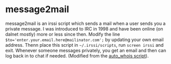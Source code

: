 message2mail
============

message2mail is an irssi script which sends a mail when a user sends you a private message. I was introduced to IRC in 1998 and have been online (on dalnet mostly) more or less since then. Modify the line ```$to='enter.your.email.here@mailinator.com';``` by updating your own email address. Thenn place this script in ```~/.irssi/scripts```, run ```screen irssi``` and exit. Whenever someone messages privately, you get an email and then can log back in to chat if needed. (Modified from the [auto_whois script](scripts.irssi.org/scripts/auto_whois.pl)).
